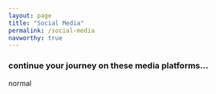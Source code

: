 ```yaml
---
layout: page
title: "Social Media"
permalink: /social-media
navworthy: true
---
```

<h3>continue your journey on these media platforms...</h3>
normal